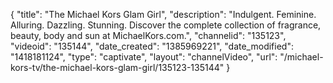 {
    "title": "The Michael Kors Glam Girl",
    "description": "Indulgent. Feminine. Alluring. Dazzling. Stunning. Discover the complete collection of fragrance, beauty, body and sun at MichaelKors.com.",
    "channelid": "135123",
    "videoid": "135144",
    "date_created": "1385969221",
    "date_modified": "1418181124",
    "type": "captivate",
    "layout": "channelVideo",
    "url": "\/michael-kors-tv\/the-michael-kors-glam-girl\/135123-135144"
}